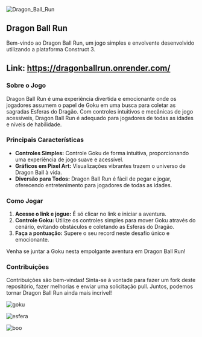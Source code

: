 ![Dragon_Ball_Run](https://github.com/ThiagoResende88/Dragon_Ball_Run/assets/117482959/7e89c2c4-db34-4a4a-935a-88e511817d62)

## Dragon Ball Run

Bem-vindo ao Dragon Ball Run, um jogo simples e envolvente desenvolvido utilizando a plataforma Construct 3.

## Link: https://dragonballrun.onrender.com/

### Sobre o Jogo
Dragon Ball Run é uma experiência divertida e emocionante onde os jogadores assumem o papel de Goku em uma busca para coletar as sagradas Esferas do Dragão. Com controles intuitivos e mecânicas de jogo acessíveis, Dragon Ball Run é adequado para jogadores de todas as idades e níveis de habilidade.

### Principais Características
- **Controles Simples:** Controle Goku de forma intuitiva, proporcionando uma experiência de jogo suave e acessível.
- **Gráficos em Pixel Art:** Visualizações vibrantes trazem o universo de Dragon Ball à vida.
- **Diversão para Todos:** Dragon Ball Run é fácil de pegar e jogar, oferecendo entretenimento para jogadores de todas as idades.

### Como Jogar
1. **Acesse o link e jogue:** É só clicar no link e iniciar a aventura.
2. **Controle Goku:** Utilize os controles simples para mover Goku através do cenário, evitando obstáculos e coletando as Esferas do Dragão.
3. **Faça a pontuação:** Supere o seu record neste desafio único e emocionante.

Venha se juntar a Goku nesta empolgante aventura em Dragon Ball Run!

### Contribuições
Contribuições são bem-vindas! Sinta-se à vontade para fazer um fork deste repositório, fazer melhorias e enviar uma solicitação pull. Juntos, podemos tornar Dragon Ball Run ainda mais incrível!

![goku](https://github.com/ThiagoResende88/Dragon_Ball_Run/assets/117482959/dc068181-e676-432b-a7c3-ff9c282d4430)

![esfera](https://github.com/ThiagoResende88/Dragon_Ball_Run/assets/117482959/4cc9ee8c-ef6e-4786-95b0-80b5d9defc07)

![boo](https://github.com/ThiagoResende88/Dragon_Ball_Run/assets/117482959/206b60ca-6e5f-470f-abf0-cfea36f49fa4)


